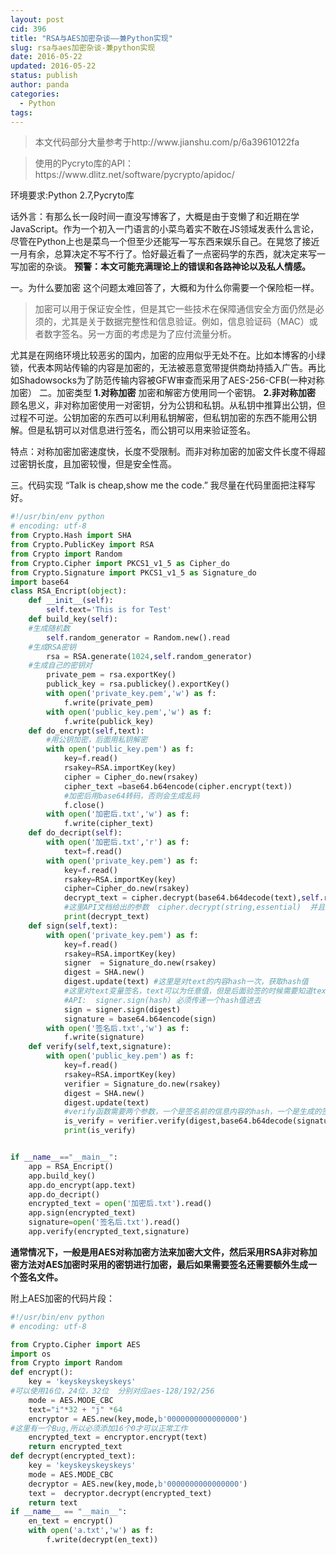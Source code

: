 ```yaml
---
layout: post
cid: 396
title: "RSA与AES加密杂谈——兼Python实现"
slug: rsa与aes加密杂谈-兼python实现
date: 2016-05-22
updated: 2016-05-22
status: publish
author: panda
categories: 
  - Python
tags: 
---
```



<blockquote>本文代码部分大量参考于http://www.jianshu.com/p/6a39610122fa</blockquote>

<blockquote>使用的Pycryto库的API：https://www.dlitz.net/software/pycrypto/apidoc/ </blockquote>
环境要求:Python 2.7,Pycryto库


<!--more-->


话外言：有那么长一段时间一直没写博客了，大概是由于变懒了和近期在学JavaScript。作为一个初入一门语言的小菜鸟着实不敢在JS领域发表什么言论，尽管在Python上也是菜鸟一个但至少还能写一写东西来娱乐自己。在晃悠了接近一月有余，总算决定不写不行了。恰好最近看了一点密码学的东西，就决定来写一写加密的杂谈。
<b>预警：本文可能充满理论上的错误和各路神论以及私人情感。</b>

一。为什么要加密
   这个问题太难回答了，大概和为什么你需要一个保险柜一样。
<blockquote>加密可以用于保证安全性，但是其它一些技术在保障通信安全方面仍然是必须的，尤其是关于数据完整性和信息验证。例如，信息验证码（MAC）或者数字签名。另一方面的考虑是为了应付流量分析。</blockquote>
   尤其是在网络环境比较恶劣的国内，加密的应用似乎无处不在。比如本博客的小绿锁，代表本网站传输的内容是加密的，无法被恶意宽带提供商劫持插入广告。再比如Shadowsocks为了防范传输内容被GFW审查而采用了AES-256-CFB(一种对称加密）
二。加密类型
<strong>   1.对称加密</strong>
 加密和解密方使用同一个密钥。
<strong>   2.非对称加密</strong>
顾名思义，非对称加密使用一对密钥，分为公钥和私钥。从私钥中推算出公钥，但过程不可逆。公钥加密的东西可以利用私钥解密，但私钥加密的东西不能用公钥解。但是私钥可以对信息进行签名，而公钥可以用来验证签名。

特点：对称加密加密速度快，长度不受限制。而非对称加密的加密文件长度不得超过密钥长度，且加密较慢，但是安全性高。

三。代码实现
   “Talk is cheap,show me the code.”
      我尽量在代码里面把注释写好。
```python
#!/usr/bin/env python
# encoding: utf-8
from Crypto.Hash import SHA
from Crypto.PublicKey import RSA
from Crypto import Random
from Crypto.Cipher import PKCS1_v1_5 as Cipher_do
from Crypto.Signature import PKCS1_v1_5 as Signature_do
import base64
class RSA_Encript(object):
    def __init__(self):
        self.text='This is for Test'
    def build_key(self):
    #生成随机数
        self.random_generator = Random.new().read
    #生成RSA密钥
        rsa = RSA.generate(1024,self.random_generator)
    #生成自己的密钥对
        private_pem = rsa.exportKey()
        publick_key = rsa.publickey().exportKey()
        with open('private_key.pem','w') as f:
            f.write(private_pem)
        with open('public_key.pem','w') as f:
            f.write(publick_key)
    def do_encrypt(self,text):
        #用公钥加密，后面用私钥解密
        with open('public_key.pem') as f:
            key=f.read()
            rsakey=RSA.importKey(key)
            cipher = Cipher_do.new(rsakey)
            cipher_text =base64.b64encode(cipher.encrypt(text))
            #加密后用base64转码，否则会生成乱码
            f.close()
        with open('加密后.txt','w') as f:
            f.write(cipher_text)
    def do_decript(self):
        with open('加密后.txt','r') as f:
            text=f.read()
        with open('private_key.pem') as f:
            key=f.read()
            rsakey=RSA.importKey(key)
            cipher=Cipher_do.new(rsakey)
            decrypt_text = cipher.decrypt(base64.b64decode(text),self.random_generator)
            #这里API文档给出的参数  cipher.decrypt(string,essential)  并且推荐essential采用一个随机数用以防范破解.
            print(decrypt_text)
    def sign(self,text):
        with open('private_key.pem') as f:
            key=f.read()
            rsakey=RSA.importKey(key)
            signer  = Signature_do.new(rsakey)
            digest = SHA.new()
            digest.update(text) #这里是对text的内容hash一次，获取hash值
            #这里对text变量签名，text可以为任意值，但是后面验签的时候需要知道text的值
            #API:  signer.sign(hash) 必须传递一个hash值进去
            sign = signer.sign(digest)
            signature = base64.b64encode(sign)
        with open('签名后.txt','w') as f:
            f.write(signature)
    def verify(self,text,signature):
        with open('public_key.pem') as f:
            key=f.read()
            rsakey=RSA.importKey(key)
            verifier = Signature_do.new(rsakey)
            digest = SHA.new()
            digest.update(text)
            #verify函数需要两个参数，一个是签名前的信息内容的hash，一个是生成的签名
            is_verify = verifier.verify(digest,base64.b64decode(signature))
            print(is_verify)


if __name__=="__main__":
    app = RSA_Encript()
    app.build_key()
    app.do_encrypt(app.text)
    app.do_decript()
    encrypted_text = open('加密后.txt').read()
    app.sign(encrypted_text)
    signature=open('签名后.txt').read()
    app.verify(encrypted_text,signature)
```


<strong>
通常情况下，一般是用AES对称加密方法来加密大文件，然后采用RSA非对称加密方法对AES加密时采用的密钥进行加密，最后如果需要签名还需要额外生成一个签名文件。</strong>


附上AES加密的代码片段：
```python
#!/usr/bin/env python
# encoding: utf-8

from Crypto.Cipher import AES
import os
from Crypto import Random
def encrypt():
    key = 'keyskeyskeyskeys'
#可以使用16位，24位，32位  分别对应aes-128/192/256
    mode = AES.MODE_CBC
    text="i"*32 + "j" *64
    encryptor = AES.new(key,mode,b'0000000000000000')
#这里有一个Bug,所以必须添加16个0才可以正常工作
    encrypted_text = encryptor.encrypt(text)
    return encrypted_text
def decrypt(encrypted_text):
    key = 'keyskeyskeyskeys'
    mode = AES.MODE_CBC
    decryptor = AES.new(key,mode,b'0000000000000000')
    text =  decryptor.decrypt(encrypted_text)
    return text
if __name__ == "__main__":
    en_text = encrypt()
    with open('a.txt','w') as f:
        f.write(decrypt(en_text))
```

